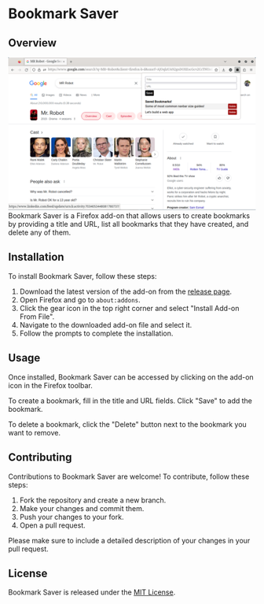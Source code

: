 # Bookmark Saver

## Overview
<div align="center">
  <img src="./imgs/screenshot.png" alt="Bookmark Saver Add-on Example">
</div>
Bookmark Saver is a Firefox add-on that allows users to create bookmarks by providing a title and URL, list all bookmarks that they have created, and delete any of them.

## Installation
To install Bookmark Saver, follow these steps:

1. Download the latest version of the add-on from the [release page](https://github.com/meldisoukyy/BookmarkSaver/releases).
2. Open Firefox and go to `about:addons`.
3. Click the gear icon in the top right corner and select "Install Add-on From File".
4. Navigate to the downloaded add-on file and select it.
5. Follow the prompts to complete the installation.

## Usage
Once installed, Bookmark Saver can be accessed by clicking on the add-on icon in the Firefox toolbar.

To create a bookmark, fill in the title and URL fields. Click "Save" to add the bookmark.

To delete a bookmark, click the "Delete" button next to the bookmark you want to remove.

## Contributing
Contributions to Bookmark Saver are welcome! To contribute, follow these steps:
1. Fork the repository and create a new branch.
2. Make your changes and commit them.
3. Push your changes to your fork.
4. Open a pull request.

Please make sure to include a detailed description of your changes in your pull request.

## License
Bookmark Saver is released under the [MIT License](https://opensource.org/license/mit/).